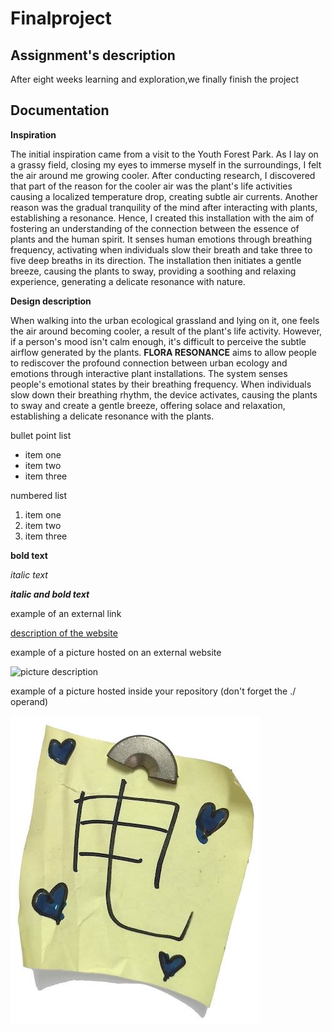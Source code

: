 # Finalproject

## Assignment's description
After eight weeks learning and exploration,we finally finish the project
## Documentation

**Inspiration**

The initial inspiration came from a visit to the Youth Forest Park. As I lay on a grassy field, closing my eyes to immerse myself in the surroundings, I felt the air around me growing cooler. After conducting research, I discovered that part of the reason for the cooler air was the plant's life activities causing a localized temperature drop, creating subtle air currents. Another reason was the gradual tranquility of the mind after interacting with plants, establishing a resonance.
Hence, I created this installation with the aim of fostering an understanding of the connection between the essence of plants and the human spirit. It senses human emotions through breathing frequency, activating when individuals slow their breath and take three to five deep breaths in its direction. The installation then initiates a gentle breeze, causing the plants to sway, providing a soothing and relaxing experience, generating a delicate resonance with nature.

**Design description**

When walking into the urban ecological grassland and lying on it, one feels the air around becoming cooler, a result of the plant's life activity. 
However, if a person's mood isn't calm enough, it's difficult to perceive the subtle airflow generated by the plants.
**FLORA RESONANCE** aims to allow people to rediscover the profound connection between urban ecology and emotions through interactive plant installations. 
The system senses people's emotional states by their breathing frequency. When individuals slow down their breathing rhythm, the device activates, causing the plants to sway and create a gentle breeze, offering solace and relaxation, establishing a delicate resonance with the plants.

bullet point list
* item one
* item two
* item three

numbered list
1. item one
2. item two
3. item three

**bold text**

*italic text*

***italic and bold text***

example of an external link

[description of the website](https://www.https://www.example.com/)

example of a picture hosted on an external website

![picture description](https://djmag.com/sites/default/files/storyimages/Clara_Rockmore.jpg)

example of a picture hosted inside your repository (don't forget the ./ operand)

![picture description](./images/example.jpg)
